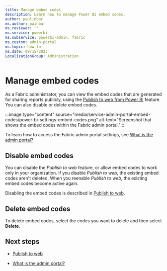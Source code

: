 ```yaml
---
title: Manage embed codes
description: Learn how to manage Power BI embed codes.
author: paulinbar
ms.author: painbar
ms.reviewer: ''
ms.service: powerbi
ms.subservice: powerbi-admin, fabric
ms.custom: admin-portal
ms.topic: how-to
ms.date: 09/15/2023
LocalizationGroup: Administration
---
```


# Manage embed codes

As a Fabric administrator, you can view the embed codes that are generated for sharing reports publicly, using the [Publish to web from Power BI](/power-bi/collaborate-share/service-publish-to-web) feature. You can also disable or delete embed codes.

:::image type="content" source="media/service-admin-portal-embed-codes/power-bi-settings-embed-codes.png" alt-text="Screenshot that shows the embed codes within the Fabric admin portal.":::

To learn how to access the Fabric admin portal settings, see [What is the admin portal?](admin-center.md)

## Disable embed codes

You can disable the *Publish to web* feature, or allow embed codes to work only in your organization. If you disable *Publish to web*, the existing embed codes aren't deleted. When you reenable *Publish to web*, the existing embed codes become active again.

Disabling the embed codes is described in [Publish to web](service-admin-portal-export-sharing.md#publish-to-web).

## Delete embed codes

To delete embed codes, select the codes you want to delete and then select **Delete**.

## Next steps

- [Publish to web](service-admin-portal-export-sharing.md#publish-to-web)

- [What is the admin portal?](admin-center.md)
